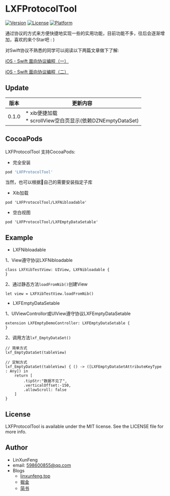 # LXFProtocolTool
[![Version](https://img.shields.io/cocoapods/v/LXFProtocolTool.svg?style=flat)](http://cocoapods.org/pods/LXFProtocolTool)
[![License](https://img.shields.io/cocoapods/l/LXFProtocolTool.svg?style=flat)](http://cocoapods.org/pods/LXFProtocolTool)
[![Platform](https://img.shields.io/cocoapods/p/LXFProtocolTool.svg?style=flat)](http://cocoapods.org/pods/LXFProtocolTool)

通过协议的方式来方便快捷地实现一些的实用功能，目前功能不多，往后会逐渐增加，喜欢的来个Star吧 : )

对Swift协议不熟悉的同学可以阅读以下两篇文章做下了解:

[iOS - Swift 面向协议编程（一）](https://juejin.im/post/59ee05346fb9a0452845a7e8)

[iOS - Swift 面向协议编程（二）](https://juejin.im/post/59ee05846fb9a0451329dd52)

## Update

版本 | 更新内容
-|-
0.1.0| * xib便捷加载<br> * scrollView空白页显示(依赖DZNEmptyDataSet)

## CocoaPods

LXFProtocolTool 支持CocoaPods:

- 完全安装
```ruby
pod 'LXFProtocolTool'
```

当然，也可以根据自己的需要安装指定子库

- Xib加载
```
pod 'LXFProtocolTool/LXFNibloadable'
```

- 空白视图
```
pod 'LXFProtocolTool/LXFEmptyDataSetable'
```

## Example

- LXFNibloadable

1、View遵守协议LXFNibloadable
```
class LXFXibTestView: UIView, LXFNibloadable {
}
```
2、通过静态方法`loadFromNib()`创建View
```
let view = LXFXibTestView.loadFromNib()
```

- LXFEmptyDataSetable

1、UIViewControllor或UIView遵守协议LXFEmptyDataSetable
```
extension LXFEmptyDemoController: LXFEmptyDataSetable {
}
```

2、调用方法`lxf_EmptyDataSet()`
```
// 简单方式
lxf_EmptyDataSet(tableView)

// 定制方式
lxf_EmptyDataSet(tableView) { () -> ([LXFEmptyDataSetAttributeKeyType : Any]) in
    return [
        .tipStr:"数据不见了",
        .verticalOffset:-150,
        .allowScroll: false
    ]
}
```


## License

LXFProtocolTool is available under the MIT license. See the LICENSE file for more info.

## Author
- LinXunFeng
- email: [598600855@qq.com](mailto:598600855@qq.com)
- Blogs
    - [linxunfeng.top](http://linxunfeng.top/)
    - [掘金](https://juejin.im/user/58f8065e61ff4b006646c72d/posts)
    - [简书](https://www.jianshu.com/u/31e85e7a22a2)